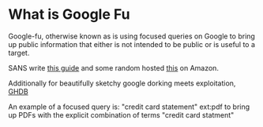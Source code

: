 # What is Google Fu

Google-fu, otherwise known as is using focused queries on Google to bring up public information that either is not intended to be public or is useful to a target.

SANS write [this guide](https://www.sans.org/security-resources/GoogleCheatSheet.pdf) and some random hosted [this](http://cheat-sheets.s3.amazonaws.com/google-search-commands-new.pdf) on Amazon.

Additionally for beautifully sketchy google dorking meets exploitation, [GHDB](http://www.hackersforcharity.org/ghdb/)

An example of a focused query is: 
		"credit card statement" ext:pdf
to bring up PDFs with the explicit combination of terms "credit card statment"
